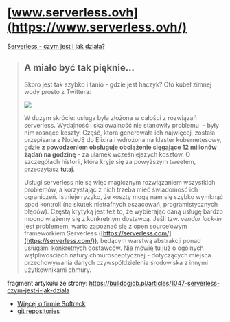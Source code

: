 # [www.serverless.ovh](https://www.serverless.ovh/)

[Serverless - czym jest i jak działa?](https://bulldogjob.pl/articles/1047-serverless-czym-jest-i-jak-dziala)

> ## A miało być tak pięknie...
> 
> Skoro jest tak szybko i tanio - gdzie jest haczyk? Oto kubeł zimnej wody prosto z Twittera:  
>   
> 
> ![](https://cdn.bulldogjob.com/system/photos/files/000/003/538/original/serverless_2.png)
> 
>   
> W dużym skrócie: usługa była złożona w całości z rozwiązań serverless. Wydajność i skalowalność nie stanowiły problemu  – były nim rosnące koszty. Część, która generowała ich najwięcej, została przepisana z NodeJS do Elixira i wdrożona na klaster kubernetesowy, gdzie **z powodzeniem obsługuje obciążenie sięgające 12 milionów żądań na godzinę** - za ułamek wcześniejszych kosztów. O szczegółach historii, która kryje się za powyższym tweetem, przeczytasz [tutaj](https://medium.com/coryodaniel/from-erverless-to-elixir-48752db4d7bc).
> 
> Usługi serverless nie są więc magicznym rozwiązaniem wszystkich problemów, a korzystając z nich trzeba mieć świadomość ich ograniczeń. Istnieje ryzyko, że koszty mogą nam się szybko wymknąć spod kontroli (na skutek nietrafnych oszacowań, programistycznych błędów). Częstą krytyką jest też to, że wybierając daną usługę bardzo mocno wiążemy się z konkretnym dostawcą. Jeśli tzw. _vendor lock-in_ jest problemem, warto zapoznać się z open source’owym frameworkiem Serverless ([https://serverless.com/](https://serverless.com/)), będącym warstwą abstrakcji ponad usługami konkretnych dostawców. Nie mówię tu już o ogólnych wątpliwościach natury chmurosceptycznej - dotyczących miejsca przechowywania danych czywspółdzielenia środowiska z innymi użytkownikami chmury.

fragment artykułu ze strony:
https://bulldogjob.pl/articles/1047-serverless-czym-jest-i-jak-dziala


+ [Więcej o firmie Softreck](https://softreck.com/)
+ [git repositories](https://git.softreck.com/)
